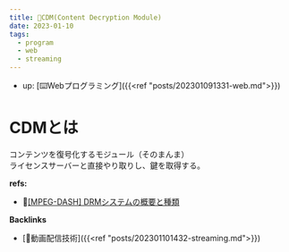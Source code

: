 ```yaml
---
title: 📝CDM(Content Decryption Module)
date: 2023-01-10
tags:
  - program
  - web
  - streaming
---
```


- up: [⌨️Webプログラミング]({{<ref "posts/202301091331-web.md">}})  

# CDMとは
コンテンツを復号化するモジュール（そのまんま）  
ライセンスサーバーと直接やり取りし、鍵を取得する。  

**refs:**
- 📝[[MPEG-DASH] DRMシステムの概要と種類](https://qiita.com/yun_bow/items/e573f4754579d1627a13#cdm)

**Backlinks**
- [📝動画配信技術]({{<ref "posts/202301101432-streaming.md">}})  